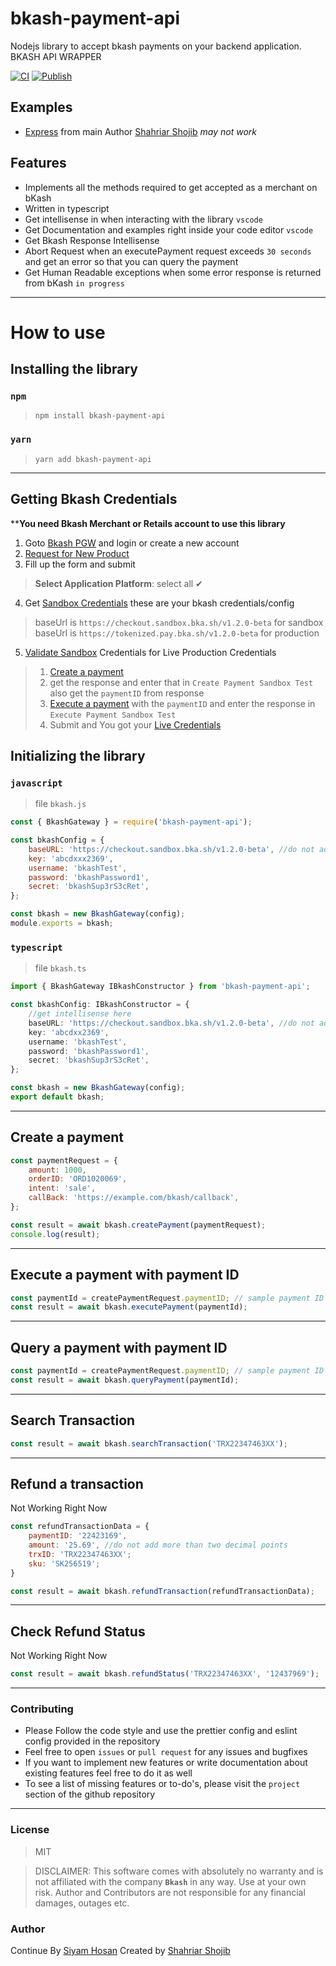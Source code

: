 # bkash-payment-api

Nodejs library to accept bkash payments on your backend application. BKASH API WRAPPER

[![CI](https://github.com/siyamhosan/bkash-payment-api/actions/workflows/main.yml/badge.svg)](https://github.com/siyamhosan/bkash-payment-api/actions/workflows/main.yml)
[![Publish](https://github.com/siyamhosan/bkash-payment-api/actions/workflows/publish.yml/badge.svg)](https://github.com/siyamhosan/bkash-payment-api/actions/workflows/publish.yml)

## Examples

- [Express](https://github.com/shahriar-shojib/bkash-payment-gateway/tree/main/examples) from main Author [Shahriar Shojib](https://github.com/shahriar-shojib) *may not work*

## Features

- Implements all the methods required to get accepted as a merchant on bKash
- Written in typescript
- Get intellisense in when interacting with the library `vscode`
- Get Documentation and examples right inside your code editor `vscode`
- Get Bkash Response Intellisense
- Abort Request when an executePayment request exceeds `30 seconds` and get an error so that you can query the payment
- Get Human Readable exceptions when some error response is returned from bKash `in progress`

---

# How to use

## Installing the library

### `npm`

> `npm install bkash-payment-api`

### `yarn`

> `yarn add bkash-payment-api`

---

## Getting Bkash Credentials
****You need Bkash Merchant or Retails account to use this library**
1. Goto [Bkash PGW](https://pgw-integration.bkash.com) and login or create a new account
2. [Request for New Product](https://pgw-integration.bkash.com/#/merchant/new-product-request)
3. Fill up the form and submit
 > **Select Application Platform**: select all ✔
4. Get [Sandbox Credentials](https://pgw-integration.bkash.com/#/merchant/sandbox-credentials) these are your bkash credentials/config
> baseUrl is `https://checkout.sandbox.bka.sh/v1.2.0-beta` for sandbox
> baseUrl is `https://tokenized.pay.bka.sh/v1.2.0-beta` for production
5. [Validate Sandbox](https://pgw-integration.bkash.com/#/merchant/sandbox-validation) Credentials for Live Production Credentials 
> 1. [Create a payment](#create-a-payment)
> 2. get the response and enter that in `Create Payment Sandbox Test` also get the `paymentID` from response
> 3. [Execute a payment](#execute-a-payment-with-payment-id) with the `paymentID` and enter the response in `Execute Payment Sandbox Test`
> 4. Submit and You got your [Live Credentials](https://pgw-integration.bkash.com/#/merchant/live-credentials)

## Initializing the library

### `javascript`

> file `bkash.js`

```javascript
const { BkashGateway } = require('bkash-payment-api');

const bkashConfig = {
	baseURL: 'https://checkout.sandbox.bka.sh/v1.2.0-beta', //do not add a trailing slash
	key: 'abcdxxx2369',
	username: 'bkashTest',
	password: 'bkashPassword1',
	secret: 'bkashSup3rS3cRet',
};

const bkash = new BkashGateway(config);
module.exports = bkash;
```

### `typescript`

> file `bkash.ts`

```typescript
import { BkashGateway IBkashConstructor } from 'bkash-payment-api';

const bkashConfig: IBkashConstructor = {
	//get intellisense here
	baseURL: 'https://checkout.sandbox.bka.sh/v1.2.0-beta', //do not add a trailing slash
	key: 'abcdxx2369',
	username: 'bkashTest',
	password: 'bkashPassword1',
	secret: 'bkashSup3rS3cRet',
};

const bkash = new BkashGateway(config);
export default bkash;
```

---

## Create a payment

```javascript
const paymentRequest = {
	amount: 1000,
	orderID: 'ORD1020069',
	intent: 'sale',
	callBack: 'https://example.com/bkash/callback',
};

const result = await bkash.createPayment(paymentRequest);
console.log(result);
```

---

## Execute a payment with payment ID

```javascript
const paymentId = createPaymentRequest.paymentID; // sample payment ID
const result = await bkash.executePayment(paymentId);
```

---

## Query a payment with payment ID

```javascript
const paymentId = createPaymentRequest.paymentID; // sample payment ID
const result = await bkash.queryPayment(paymentId);
```

---

## Search Transaction

```javascript
const result = await bkash.searchTransaction('TRX22347463XX');
```

---

## Refund a transaction
Not Working Right Now

```javascript
const refundTransactionData = {
	paymentID: '22423169',
	amount: '25.69', //do not add more than two decimal points
 	trxID: 'TRX22347463XX';
 	sku: 'SK256519';
}

const result = await bkash.refundTransaction(refundTransactionData);
```

---

## Check Refund Status
Not Working Right Now

```javascript
const result = await bkash.refundStatus('TRX22347463XX', '12437969');
```

---

### Contributing

- Please Follow the code style and use the prettier config and eslint config provided in the repository
- Feel free to open `issues` or `pull request` for any issues and bugfixes
- If you want to implement new features or write documentation about existing features feel free to do it as well
- To see a list of missing features or to-do's, please visit the `project` section of the github repository

---

### License

> MIT

> DISCLAIMER: This software comes with absolutely no warranty and is not affiliated with the company **`Bkash`** in any way. Use at your own risk. Author and Contributors are not responsible for any financial damages, outages etc.

### Author
Continue By
[Siyam Hosan](https://github.com/siyamhosan)
Created by
[Shahriar Shojib](https://github.com/shahriar-shojib)